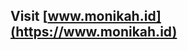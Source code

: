 ## Visit [www.monikah.id](https://www.monikah.id)

<!---
monikah-id/monikah-id is a ✨ special ✨ repository because its `README.md` (this file) appears on your GitHub profile.
You can click the Preview link to take a look at your changes.
--->
